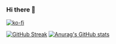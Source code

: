 ### Hi there 👋

[![ko-fi](https://ko-fi.com/img/githubbutton_sm.svg)](https://ko-fi.com/W7W17MX9X)


[![GitHub Streak](https://github-readme-streak-stats.herokuapp.com?user=12LetterMeme&date_format=M%20j%5B%2C%20Y%5D)](https://git.io/streak-stats)
[![Anurag's GitHub stats](https://github-readme-stats.vercel.app/api?username=12LetterMeme)](https://github.com/anuraghazra/github-readme-stats)

